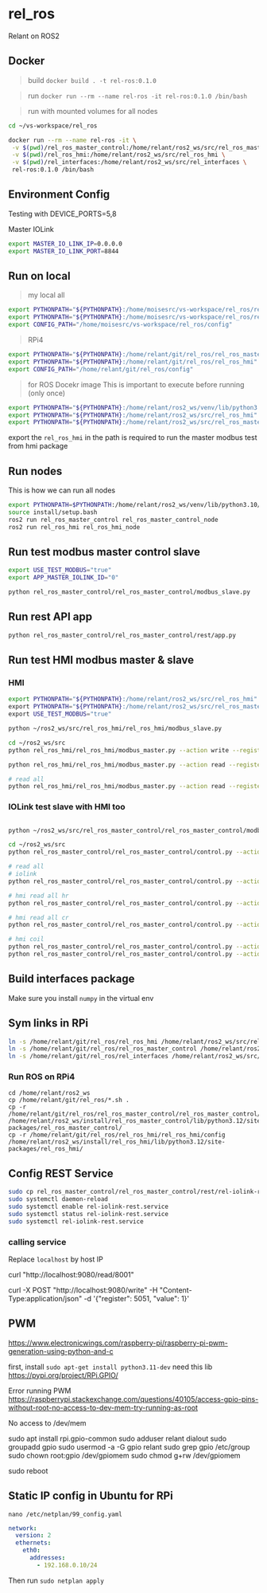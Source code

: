 # rel_ros

Relant on ROS2

## Docker

> build
> `docker build . -t rel-ros:0.1.0`

> run
> `docker run --rm --name rel-ros -it rel-ros:0.1.0 /bin/bash`

> run with mounted volumes for all nodes

```bash
cd ~/vs-workspace/rel_ros

docker run --rm --name rel-ros -it \
 -v $(pwd)/rel_ros_master_control:/home/relant/ros2_ws/src/rel_ros_master_control \
 -v $(pwd)/rel_ros_hmi:/home/relant/ros2_ws/src/rel_ros_hmi \
 -v $(pwd)/rel_interfaces:/home/relant/ros2_ws/src/rel_interfaces \
 rel-ros:0.1.0 /bin/bash
```

## Environment Config

Testing with DEVICE_PORTS=5,8

Master IOLink

```bash
export MASTER_IO_LINK_IP=0.0.0.0
export MASTER_IO_LINK_PORT=8844
```


## Run on local

> my local all

```bash
export PYTHONPATH="${PYTHONPATH}:/home/moisesrc/vs-workspace/rel_ros/rel_ros_master_control"
export PYTHONPATH="${PYTHONPATH}:/home/moisesrc/vs-workspace/rel_ros/rel_ros_hmi"
export CONFIG_PATH="/home/moisesrc/vs-workspace/rel_ros/config"
```

> RPi4

```bash
export PYTHONPATH="${PYTHONPATH}:/home/relant/git/rel_ros/rel_ros_master_control"
export PYTHONPATH="${PYTHONPATH}:/home/relant/git/rel_ros/rel_ros_hmi"
export CONFIG_PATH="/home/relant/git/rel_ros/config"
```

> for ROS Docekr image
> This is important to execute before running (only once)

```bash
export PYTHONPATH="${PYTHONPATH}:/home/relant/ros2_ws/venv/lib/python3.10/site-packages"
export PYTHONPATH="${PYTHONPATH}:/home/relant/ros2_ws/src/rel_ros_hmi"
export PYTHONPATH="${PYTHONPATH}:/home/relant/ros2_ws/src/rel_ros_master_control"
```

export the `rel_ros_hmi` in the path is required to run the master modbus test from hmi package

## Run nodes

This is how we can run all nodes

```bash
export PYTHONPATH=$PYTHONPATH:/home/relant/ros2_ws/venv/lib/python3.10/site-packages
source install/setup.bash
ros2 run rel_ros_master_control rel_ros_master_control_node
ros2 run rel_ros_hmi rel_ros_hmi_node
```

## Run test modbus master control slave

```bash
export USE_TEST_MODBUS="true"
export APP_MASTER_IOLINK_ID="0"

python rel_ros_master_control/rel_ros_master_control/modbus_slave.py
```

## Run rest API app

```bash
python rel_ros_master_control/rel_ros_master_control/rest/app.py
```

## Run test HMI modbus master & slave

### HMI

```bash
export PYTHONPATH="${PYTHONPATH}:/home/relant/ros2_ws/src/rel_ros_hmi" \
export PYTHONPATH="${PYTHONPATH}:/home/relant/ros2_ws/src/rel_ros_master_control" \
export USE_TEST_MODBUS="true"

python ~/ros2_ws/src/rel_ros_hmi/rel_ros_hmi/modbus_slave.py

cd ~/ros2_ws/src
python rel_ros_hmi/rel_ros_hmi/modbus_master.py --action write --register 40010 --value 1200

python rel_ros_hmi/rel_ros_hmi/modbus_master.py --action read --register 40010

# read all
python rel_ros_hmi/rel_ros_hmi/modbus_master.py --action read --register 0
```

### IOLink test slave with HMI too

```bash

python ~/ros2_ws/src/rel_ros_master_control/rel_ros_master_control/modbus_slave.py

cd ~/ros2_ws/src
python rel_ros_master_control/rel_ros_master_control/control.py --action write --register 2002 --value 1200

# read all
# iolink
python rel_ros_master_control/rel_ros_master_control/control.py --action read --register 0 -m iolink

# hmi read all hr
python rel_ros_master_control/rel_ros_master_control/control.py --action read --register 0 -m hmi -x holiding

# hmi read all cr
python rel_ros_master_control/rel_ros_master_control/control.py --action read --register 0 -m hmi -x coil

# hmi coil
python rel_ros_master_control/rel_ros_master_control/control.py --action write --register 5 -m hmi -x coil --value 1
python rel_ros_master_control/rel_ros_master_control/control.py --action read --register 5 -m hmi -x coil
```

## Build interfaces package

Make sure you install `numpy` in the virtual env

## Sym links in RPi

```bash
ln -s /home/relant/git/rel_ros/rel_ros_hmi /home/relant/ros2_ws/src/rel_ros_hmi && \
ln -s /home/relant/git/rel_ros/rel_ros_master_control /home/relant/ros2_ws/src/rel_ros_master_control && \
ln -s /home/relant/git/rel_ros/rel_interfaces /home/relant/ros2_ws/src/rel_interfaces
```

### Run ROS on RPi4

```
cd /home/relant/ros2_ws
cp /home/relant/git/rel_ros/*.sh .
cp -r /home/relant/git/rel_ros/rel_ros_master_control/rel_ros_master_control/config /home/relant/ros2_ws/install/rel_ros_master_control/lib/python3.12/site-packages/rel_ros_master_control/
cp -r /home/relant/git/rel_ros/rel_ros_hmi/rel_ros_hmi/config /home/relant/ros2_ws/install/rel_ros_hmi/lib/python3.12/site-packages/rel_ros_hmi/

```

## Config REST Service

```bash
sudo cp rel_ros_master_control/rel_ros_master_control/rest/rel-iolink-rest.service /etc/systemd/system/
sudo systemctl daemon-reload
sudo systemctl enable rel-iolink-rest.service
sudo systemctl status rel-iolink-rest.service
sudo systemctl rel-iolink-rest.service
```

### calling service

Replace `localhost` by host IP

curl "http://localhost:9080/read/8001"

curl -X POST "http://localhost:9080/write" -H "Content-Type:application/json" -d '{"register": 5051, "value": 1}'

## PWM

https://www.electronicwings.com/raspberry-pi/raspberry-pi-pwm-generation-using-python-and-c

first, install `sudo apt-get install python3.11-dev`
need this lib https://pypi.org/project/RPi.GPIO/

Error running PWM
https://raspberrypi.stackexchange.com/questions/40105/access-gpio-pins-without-root-no-access-to-dev-mem-try-running-as-root

No access to /dev/mem

sudo apt install rpi.gpio-common
sudo adduser relant dialout
sudo groupadd gpio
sudo usermod -a -G gpio relant
sudo grep gpio /etc/group
sudo chown root:gpio /dev/gpiomem
sudo chmod g+rw /dev/gpiomem

sudo reboot

## Static IP config in Ubuntu for RPi

`nano /etc/netplan/99_config.yaml`

```yaml
network:
  version: 2
  ethernets:
    eth0:
      addresses:
        - 192.168.0.10/24
```

Then run
`sudo netplan apply`
